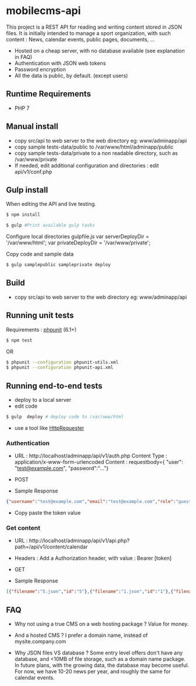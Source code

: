 # mobilecms-api
This project is a REST API for reading and writing content stored in JSON files.
It is initially intended to manage a sport organization, with such content : News, calendar events, public pages, documents, ...

- Hosted on a cheap server, with no database available (see explanation in FAQ)
- Authentication with JSON web tokens
- Password encryption
- All the data is public, by default. (except users)


## Runtime Requirements
- PHP 7

## Manual install
- copy src/api to web server to the web directory eg: www/adminapp/api
- copy sample tests-data/public to /var/www/html/adminapp/public
- copy sample tests-data/private to a non readable directory, such as /var/www/private
- If needed, edit additional configuration and directories : edit api/v1/conf.php

## Gulp install
When editing the API and live testing.

```bash
$ npm install
```
```bash
$ gulp #Print available gulp tasks
```

Configure local directories gulpfile.js
var serverDeployDir = '/var/www/html';
var privateDeployDir = '/var/www/private';

Copy code and sample data
```bash
$ gulp samplepublic sampleprivate deploy
```

## Build
- copy src/api to web server to the web directory eg: www/adminapp/api

## Running unit tests
Requirements : [phpunit](https://phpunit.de)  (6.1+)

```bash
$ npm test
```
OR
```bash
$ phpunit --configuration phpunit-utils.xml
$ phpunit --configuration phpunit-api.xml
```

## Running end-to-end tests
- deploy to a local server
- edit code
```bash
$ gulp  deploy # deploy code to /var/www/html
```
- use a tool like [HttpRequester](https://addons.mozilla.org/en-US/firefox/addon/httprequester)

### Authentication

- URL : http://localhost/adminapp/api/v1/auth.php
Content Type : application/x-www-form-urlencoded
Content : requestbody={ "user": "test@example.com", "password":"..."}

- POST

- Sample Response
```json
{"username":"test@example.com","email":"test@example.com","role":"guest","token":"..."}
```

- Copy paste the token value

### Get content
- URL : http://localhost/adminapp/api/v1/api.php?path=/api/v1/content/calendar
- Headers :
Add a Authorization header, with value : Bearer [token]
- GET

- Sample Response
```json
[{"filename":"5.json","id":"5"},{"filename":"1.json","id":"1"},{"filename":"4.json","id":"4"},{"filename":"2.json","id":"2"},{"filename":"3.json","id":"3"},{"filename":"6.json","id":"6"},{"filename":"10.json","id":"10"}]
```

## FAQ
- Why not using a true CMS on a web hosting package ?
Value for money.

- And a hosted CMS ?
I prefer a domain name, instead of mysite.company.com

- Why JSON files VS database ?
Some entry level offers don't have any database, and <10MB of file storage, such as a domain name package.
In future plans, with the growing data, the database may become useful.
For now, we have 10-20 news per year, and roughly the same for calendar events.
